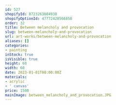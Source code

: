 ```yaml
---
id: 527
shopifyId: 8723263684938
shopifyOptionId: 47772428566858
order: 32
title: Between melancholy and provocation
slug: between-melancholy-and-provocation
url: art-works/between-melancholy-and-provocation
aliases: []
categories:
- painting
inStock: true
isVisible: true
height: 60
width: 60
date: 2023-01-01T00:00:00Z
materials:
- acrylic
- ' canvas'
price: 1500
mainImage: between_melancholy_and_provocation.JPG
---
```

